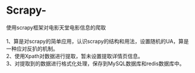 # Scrapy-
使用scrapy框架对电影天堂电影信息的爬取<br><br>
1、算是对scrapy的简单应用，认识scrapy的结构和用法，设置随机的UA，算是一种应对反扒的机制。<br>
2、使用Xpath对数据进行提取，暂未设置提取详情页信息。<br>
3、对提取到的数据进行格式化处理，保存到MySQL数据库和redis数据库中。

